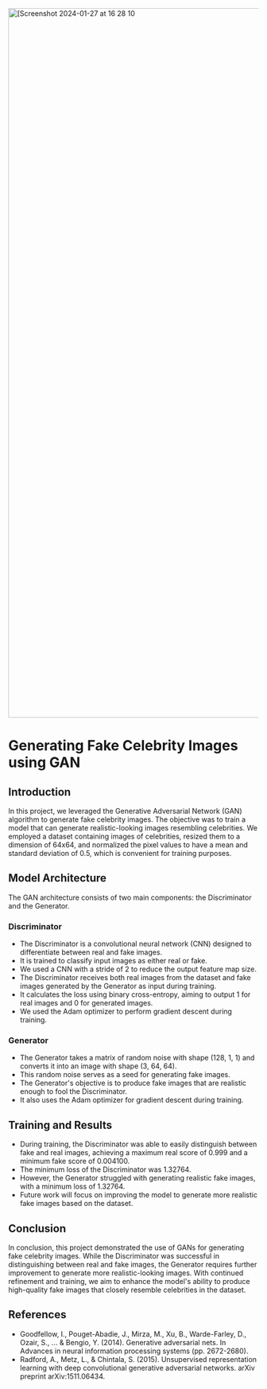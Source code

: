 
<img width="1427" alt="[Screenshot 2024-01-27 at 16 28 10" src="https://developers.google.com/machine-learning/gan/gan_structure](https://github.com/fatimaujunwa/Fake-Celebrity-Image-Generation/assets/113392997/cb27db88-0a19-46ec-94b0-f3705f39670e">

# Generating Fake Celebrity Images using GAN

## Introduction
In this project, we leveraged the Generative Adversarial Network (GAN) algorithm to generate fake celebrity images. The objective was to train a model that can generate realistic-looking images resembling celebrities. We employed a dataset containing images of celebrities, resized them to a dimension of 64x64, and normalized the pixel values to have a mean and standard deviation of 0.5, which is convenient for training purposes.

## Model Architecture
The GAN architecture consists of two main components: the Discriminator and the Generator.

### Discriminator
- The Discriminator is a convolutional neural network (CNN) designed to differentiate between real and fake images.
- It is trained to classify input images as either real or fake.
- We used a CNN with a stride of 2 to reduce the output feature map size.
- The Discriminator receives both real images from the dataset and fake images generated by the Generator as input during training.
- It calculates the loss using binary cross-entropy, aiming to output 1 for real images and 0 for generated images.
- We used the Adam optimizer to perform gradient descent during training.

### Generator
- The Generator takes a matrix of random noise with shape (128, 1, 1) and converts it into an image with shape (3, 64, 64).
- This random noise serves as a seed for generating fake images.
- The Generator's objective is to produce fake images that are realistic enough to fool the Discriminator.
- It also uses the Adam optimizer for gradient descent during training.

## Training and Results
- During training, the Discriminator was able to easily distinguish between fake and real images, achieving a maximum real score of 0.999 and a minimum fake score of 0.004100.
- The minimum loss of the Discriminator was 1.32764.
- However, the Generator struggled with generating realistic fake images, with a minimum loss of 1.32764.
- Future work will focus on improving the model to generate more realistic fake images based on the dataset.

## Conclusion
In conclusion, this project demonstrated the use of GANs for generating fake celebrity images. While the Discriminator was successful in distinguishing between real and fake images, the Generator requires further improvement to generate more realistic-looking images. With continued refinement and training, we aim to enhance the model's ability to produce high-quality fake images that closely resemble celebrities in the dataset.

## References
- Goodfellow, I., Pouget-Abadie, J., Mirza, M., Xu, B., Warde-Farley, D., Ozair, S., ... & Bengio, Y. (2014). Generative adversarial nets. In Advances in neural information processing systems (pp. 2672-2680).
- Radford, A., Metz, L., & Chintala, S. (2015). Unsupervised representation learning with deep convolutional generative adversarial networks. arXiv preprint arXiv:1511.06434.
